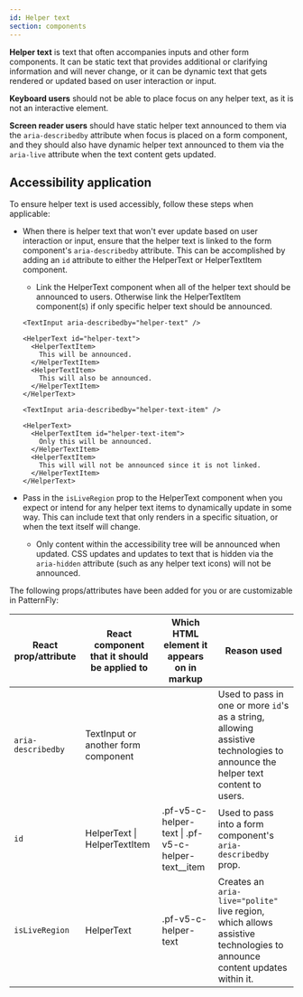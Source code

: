 ```yaml
---
id: Helper text
section: components
---
```


**Helper text** is text that often accompanies inputs and other form components. It can be static text that provides additional or clarifying information and will never change, or it can be dynamic text that gets rendered or updated based on user interaction or input.

**Keyboard users** should not be able to place focus on any helper text, as it is not an interactive element.

**Screen reader users** should have static helper text announced to them via the `aria-describedby` attribute when focus is placed on a form component, and they should also have dynamic helper text announced to them via the `aria-live` attribute when the text content gets updated.

## Accessibility application

To ensure helper text is used accessibly, follow these steps when applicable: 

- When there is helper text that won't ever update based on user interaction or input, ensure that the helper text is linked to the form component's `aria-describedby` attribute. This can be accomplished by adding an `id` attribute to either the HelperText or HelperTextItem component.
    - Link the HelperText component when all of the helper text should be announced to users. Otherwise link the HelperTextItem component(s) if only specific helper text should be announced.

    ```noLive
    <TextInput aria-describedby="helper-text" />
    
    <HelperText id="helper-text">
      <HelperTextItem>
        This will be announced.
      </HelperTextItem>
      <HelperTextItem>
        This will also be announced.
      </HelperTextItem>
    </HelperText>
    ```
    ```noLive
    <TextInput aria-describedby="helper-text-item" />
    
    <HelperText>
      <HelperTextItem id="helper-text-item">
        Only this will be announced.
      </HelperTextItem>
      <HelperTextItem>
        This will will not be announced since it is not linked.
      </HelperTextItem>
    </HelperText>
    ```
- Pass in the `isLiveRegion` prop to the HelperText component when you expect or intend for any helper text items to dynamically update in some way. This can include text that only renders in a specific situation, or when the text itself will change.
    - Only content within the accessibility tree will be announced when updated. CSS updates and updates to text that is hidden via the `aria-hidden` attribute (such as any helper text icons) will not be announced.

The following props/attributes have been added for you or are customizable in PatternFly:

| React prop/attribute | React component that it should be applied to | Which HTML element it appears on in markup | Reason used |
| -- | -- | -- | -- |
| `aria-describedby` | TextInput or another form component |  | Used to pass in one or more `id`'s as a string, allowing assistive technologies to announce the helper text content to users. |
| `id` | HelperText \| HelperTextItem | .pf-v5-c-helper-text \| .pf-v5-c-helper-text__item | Used to pass into a form component's `aria-describedby` prop. |
| `isLiveRegion` | HelperText | .pf-v5-c-helper-text | Creates an `aria-live="polite"` live region, which allows assistive technologies to announce content updates within it. |